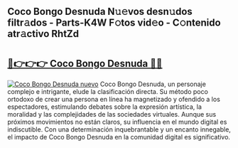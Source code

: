 ## Coco Bongo Desnuda N𝚞𝚎vos desn𝚞dos filtr𝚊dos - Parts-K4W F𝚘tos vid𝚎o - C𝚘ntenido atr𝚊ctivo RhtZd

# <h2><a href="http://mb7rkks.tromn.icu/?c=Coco+Bongo+Desnuda">🔗👉👉👉 Coco Bongo Desnuda 🔗🔗</a></h2>

[![Coco Bongo Desnuda nuevo](https://i.imgur.com/pEAQMta.gif)](http://mb7rkks.tromn.icu/?c=Coco+Bongo+Desnuda)
Coco Bongo Desnuda, un personaje complejo e intrigante, elude la clasificación directa. Su método poco ortodoxo de crear una persona en línea ha magnetizado y ofendido a los espectadores, estimulando debates sobre la expresión artística, la moralidad y las complejidades de las sociedades virtuales. Aunque sus próximos movimientos no están claros, su influencia en el mundo digital es indiscutible. Con una determinación inquebrantable y un encanto innegable, el impacto de Coco Bongo Desnuda en la comunidad digital es significativo.
